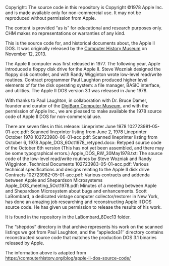 Copyright: The source code in this repository is Copyright ©1978 Apple Inc. and is made available only for non-commercial use. It may not be reproduced without permission from Apple.   

The content is provided “as is” for educational and research purposes only. CHM makes no representations or warranties of any kind.  

This is the source code for, and historical documents about, the Apple II DOS. It was originally released by the [Computer History Museum](https://computerhistory.org/) on November 12, 2013.

The Apple II computer was first released in 1977. The following year, Apple introduced a floppy disk drive for the Apple II. Steve Wozniak designed the floppy disk controller, and with Randy Wigginton wrote low-level read/write routines. Contract programmer Paul Laughton produced higher level elements of for the disk operating system: a file manager, BASIC interface, and utilities. The Apple II DOS version 3.1 was released in June 1978.

With thanks to Paul Laughton, in collaboration with Dr. Bruce Damer, founder and curator of the [DigiBarn Computer Museum](http://www.digibarn.com/), and with the permission of Apple Inc., we are pleased to make available the 1978 source code of Apple II DOS for non-commercial use. 

There are seven files in this release:
Lineprinter June 1978 102723981-05-01-acc.pdf: Scanned lineprinter listing from June 2, 1978
Lineprinter October 1978 102723980-06-01-acc.pdf: Scanned lineprinter listing from October 6, 1978
Apple_DOS_6Oct1978_retyped.docx: Retyped source code of the October 6th version (This has not yet been assembled, and there may be some typographical errors.)
Apple_DOS_RW_30May1978.txt: The source code of the low-level read/write routines by Steve Wozniak and Randy Wigginton.
Technical Documents 102723983-05-01-acc.pdf: Various technical specifications and designs relating to the Apple II disk drive
Contracts 102723982-05-01-acc.pdf: Various contracts and addenda between Apple and Shepardson Microsystems
Apple_DOS_meeting_5Oct1978.pdf: Minutes of a meeting between Apple and Shepardson Microsystem about bugs and enhancements. 
Scott LaBombard, a dedicated vintage computer collector/restorer in New York, has done an amazing job researching and reconstructing Apple II DOS source code. He has given us permission to release the results of his work.

It is found in the repository in the LaBombard_8Dec13 folder. 

The “shepdos” directory in that archive represents his work on the scanned listings we got from Paul Laughton, and the “appledos31″ directory contains reconstructed source code that matches the production DOS 3.1 binaries released by Apple. 

The information above is adapted from https://computerhistory.org/blog/apple-ii-dos-source-code/








